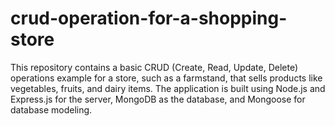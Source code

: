 # crud-operation-for-a-shopping-store
This repository contains a basic CRUD (Create, Read, Update, Delete) operations example for a store, such as a farmstand, that sells products like vegetables, fruits, and dairy items. The application is built using Node.js and Express.js for the server, MongoDB as the database, and Mongoose for database modeling.
